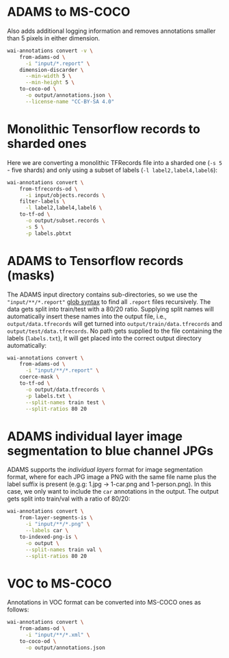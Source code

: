 # ADAMS to MS-COCO

Also adds additional logging information and removes annotations smaller than 5 pixels in either dimension.

```bash
wai-annotations convert -v \
    from-adams-od \
      -i "input/*.report" \
    dimension-discarder \
      --min-width 5 \
      --min-height 5 \
    to-coco-od \
      -o output/annotations.json \
      --license-name "CC-BY-SA 4.0"
```

# Monolithic Tensorflow records to sharded ones

Here we are converting a monolithic TFRecords file into a sharded one (`-s 5` - five shards) and only using a subset of labels (`-l label2,label4,label6`):

```bash
wai-annotations convert \
    from-tfrecords-od \
      -i input/objects.records \
    filter-labels \
      -l label2,label4,label6 \
    to-tf-od \
      -o output/subset.records \
      -s 5 \
      -p labels.pbtxt
```

# ADAMS to Tensorflow records (masks)

The ADAMS input directory contains sub-directories, so we use the `"input/**/*.report"` [glob syntax](https://docs.python.org/3/library/glob.html) to find all `.report` files recursively. The data gets split into train/test with a 80/20 ratio. Supplying split names will automatically insert these names into the output file, i.e., `output/data.tfrecords` will get turned into `output/train/data.tfrecords` and `output/test/data.tfrecords`. No path gets supplied to the file containing the labels (`labels.txt`), it will get placed into the correct output directory automatically:

```bash
wai-annotations convert \
    from-adams-od \
      -i "input/**/*.report" \
    coerce-mask \
    to-tf-od \
      -o output/data.tfrecords \
      -p labels.txt \
      --split-names train test \
      --split-ratios 80 20
```

# ADAMS individual layer image segmentation to blue channel JPGs

ADAMS supports the *individual layers* format for image segmentation format, where for each JPG image a PNG with the same file name plus the label suffix is present (e.g.g: 1.jpg -> 1-car.png and 1-person.png). In this case, we only want to include the `car` annotations in the output. The output gets split into train/val with a ratio of 80/20:

```bash
wai-annotations convert \
    from-layer-segments-is \
      -i "input/**/*.png" \
      --labels car \
    to-indexed-png-is \
      -o output \
      --split-names train val \
      --split-ratios 80 20
```

# VOC to MS-COCO

Annotations in VOC format can be converted into MS-COCO ones as follows:

```bash
wai-annotations convert \
    from-adams-od \
      -i "input/**/*.xml" \
    to-coco-od \
      -o output/annotations.json
```
